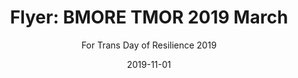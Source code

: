---
layout: art-post
title: "Flyer: BMORE TMOR 2019 March"
subtitle: "For Trans Day of Resilience 2019"
images:
  - public_id: portfolio/flyer-bmore-tmor-2019-march
categories: [art, digital]
tags: [flyer, graphic-design, vector, color, trans, bta]
date: 2019-11-01
featured: true
---